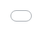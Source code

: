 ```yaml
---
layout: post
title: "'프로듀스 101 재팬'의 이 연습생이 방탄소년단의 진을 닮은 것 아니냐는 네티즌들의 의견이 엇갈렸다."
author: "Kpop News"
thumbnail: "https://www.allkpop.com/upload/2021/02/content/041643/thumb/1612475016-image.png"
tags: 
---
```



![image](https://www.allkpop.com/upload/2021/02/content/041643/1612475016-image.png)

이승연 씨 아마 BTS의 진처럼 보이는 연수생을 발견하는 최근, 한국 네티즌들 `Produce 101일본 시즌 2`에 그들의 관심을 모았다.

2월 5일, 한 네티즌은 일본에서 열리고 있는 아이돌 경연 쇼의 참가자 중 한 명의 온라인 커뮤니티에서 동영상을 공유했다. 게시물을 만든 네티즌은 이 참가자가 세계적인 인기 그룹 방탄소년단 멤버 진을 닮아 인지도를 얻고 있다고 밝혔다. 순식간에 사노 유다이라는 참가자의 영상을 보기 위해 한국 네티즌들이 몰려들었다.

게시물을 만든 네티즌도 "이 참가자가 진을 정말 닮았다는 데 많은 사람들이 공감한다"고 전했다. 하지만, 소수의 네티즌들은 다른 의견을 가지고 있다.

![image](https://www.allkpop.com/upload/2021/02/content/041658/1612475887-image.png)

네티즌들은 썸네일만 진을 닮았다며 진을 닮았다? 어디요?" "그런 분위기가 있는 것 같아요." "진 형 얼굴엔 보이는데 약간만 보여요." "진 형 어디가 닮았어요? 다 다르다", "전혀 그렇지 않다", "너무 기대했던 것 같고 실망만 하려고 영상을 눌렀던 것 같다", "너무 어려 보인다", "진 형 같다", "브이 헤어스타일을 한 진 형 같다", "진형 닮았다" 등의 반응을 보였다.


<div class="video_wrapper" style="padding-top: 56.25%;">
    <iframe width="100%" height="100%" src="//www.youtube.com/embed/muvzOLgQZa8" frameborder="0" allowfullscreen="" style="position: absolute; top: 0px; left: 0px; width: 100%; height: 100%;"></iframe>
</div>
